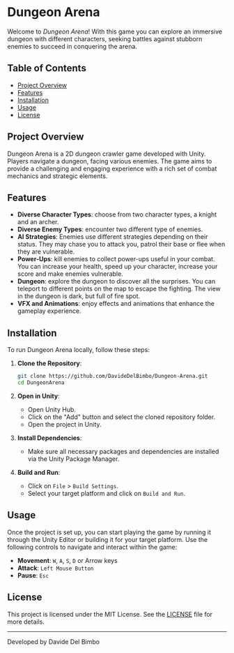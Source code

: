# Dungeon Arena

Welcome to *Dungeon Arena*! With this game you can explore an immersive dungeon with different characters, seeking battles against stubborn enemies to succeed in conquering the arena.

## Table of Contents

- [Project Overview](#project-overview)
- [Features](#features)
- [Installation](#installation)
- [Usage](#usage)
- [License](#license)

## Project Overview

Dungeon Arena is a 2D dungeon crawler game developed with Unity. Players navigate a dungeon, facing various enemies. The game aims to provide a challenging and engaging experience with a rich set of combat mechanics and strategic elements.

## Features

- **Diverse Character Types**: choose from two character types, a knight and an archer.
- **Diverse Enemy Types**: encounter two different type of enemies.
- **AI Strategies**: Enemies use different strategies depending on their status. They may chase you to attack you, patrol their base or flee when they are vulnerable.
- **Power-Ups**: kill enemies to collect power-ups useful in your combat. You can increase your health, speed up your character, increase your score and make enemies vulnerable.
- **Dungeon**: explore the dungeon to discover all the surprises. You can teleport to different points on the map to escape the fighting. The view in the dungeon is dark, but full of fire spot.
- **VFX and Animations**: enjoy effects and animations that enhance the gameplay experience.

## Installation

To run Dungeon Arena locally, follow these steps:

1. **Clone the Repository**:
   ```bash
   git clone https://github.com/DavideDelBimbo/Dungeon-Arena.git
   cd DungeonArena
   ```

2. **Open in Unity**:
   - Open Unity Hub.
   - Click on the "Add" button and select the cloned repository folder.
   - Open the project in Unity.

3. **Install Dependencies**:
   - Make sure all necessary packages and dependencies are installed via the Unity Package Manager.

4. **Build and Run**:
   - Click on `File` > `Build Settings`.
   - Select your target platform and click on `Build and Run`.

## Usage

Once the project is set up, you can start playing the game by running it through the Unity Editor or building it for your target platform. Use the following controls to navigate and interact within the game:

- **Movement**: `W`, `A`, `S`, `D` or Arrow keys
- **Attack**: `Left Mouse Button`
- **Pause**: `Esc`

## License

This project is licensed under the MIT License. See the [LICENSE](https://github.com/DavideDelBimbo/Dungeon-Arena/blob/main/LICENSE) file for more details.

---
Developed by Davide Del Bimbo

